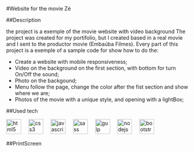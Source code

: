 #Website for the movie Zé

##Description

the project is a exemple of the movie website with video background
The project was created for my portifolio, but I created based in a real movie and I sent to the productor movie (Embaúba Filmes). 
Every part of this project is a exemple of a sample code for show how to do the:

* Create a website with mobile responsiveness; 
* Video on the background on the first section, with bottom for turn On/Off the sound;
* Photo on the backgound;
* Menu follow the page, change the color after the fist section and show where we are;
* Photos of the movie with a unique style, and opening with a lightBox;

##Used tech

<div align="left">
  <img src="https://cdn.jsdelivr.net/gh/devicons/devicon/icons/html5/html5-original.svg" height="40" alt="html5 logo"  />
  <img width="12" />
  <img src="https://cdn.jsdelivr.net/gh/devicons/devicon/icons/css3/css3-original.svg" height="40" alt="css3 logo"  />
  <img width="12" />
  <img src="https://cdn.jsdelivr.net/gh/devicons/devicon/icons/javascript/javascript-original.svg" height="40" alt="javascript logo"  />
  <img width="12" />
  <img src="https://cdn.jsdelivr.net/gh/devicons/devicon/icons/sass/sass-original.svg" height="40" alt="sass logo"  />
  <img width="12" />
  <img src="https://cdn.jsdelivr.net/gh/devicons/devicon/icons/gulp/gulp-plain.svg" height="40" alt="gulp logo"  />
  <img width="12" />
  <img src="https://cdn.jsdelivr.net/gh/devicons/devicon/icons/nodejs/nodejs-original.svg" height="40" alt="nodejs logo"  />
  <img width="12" />
  <img src="https://cdn.jsdelivr.net/gh/devicons/devicon/icons/bootstrap/bootstrap-original.svg" height="40" alt="bootstrap logo"  />
  <img width="12" />
</div>






##PrintScreen
